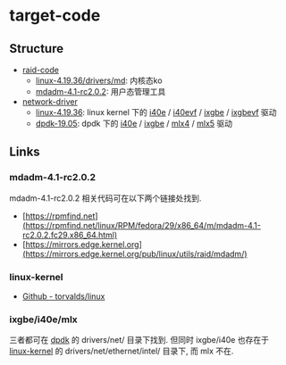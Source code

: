 # target-code

## Structure

- [raid-code](./raid-code)
  - [linux-4.19.36/drivers/md](./raid-code/linux-4.19.36/md): 内核态ko
  - [mdadm-4.1-rc2.0.2](./raid-code/mdadm-4.1-rc2.0.2): 用户态管理工具
- [network-driver](./network-driver)
  - [linux-4.19.36](./network-driver/linux-4.19.36): linux kernel 下的 [i40e](./network-driver/linux-4.19.36/i40e) / [i40evf](./network-driver/linux-4.19.36/i40evf) / [ixgbe](./network-driver/linux-4.19.36/ixgbe) / [ixgbevf](./network-driver/linux-4.19.36/ixgbevf) 驱动
  - [dpdk-19.05](./network-driver/dpdk-19.05): dpdk 下的 [i40e](./network-driver/dpdk-19.05/i40e) / [ixgbe](./network-driver/dpdk-19.05/ixgbe) / [mlx4](./network-driver/dpdk-19.05/mlx4) / [mlx5](./network-driver/dpdk-19.05/mlx5) 驱动

## Links

### mdadm-4.1-rc2.0.2

mdadm-4.1-rc2.0.2 相关代码可在以下两个链接处找到.

- [https://rpmfind.net](https://rpmfind.net/linux/RPM/fedora/29/x86_64/m/mdadm-4.1-rc2.0.2.fc29.x86_64.html)
- [https://mirrors.edge.kernel.org](https://mirrors.edge.kernel.org/pub/linux/utils/raid/mdadm/)

### linux-kernel

- [Github - torvalds/linux](https://github.com/torvalds/linux)

### ixgbe/i40e/mlx

三者都可在 [dpdk](https://git.dpdk.org/dpdk/) 的 drivers/net/ 目录下找到. 但同时 ixgbe/i40e 也存在于 [linux-kernel](https://github.com/torvalds/linux) 的 drivers/net/ethernet/intel/ 目录下, 而 mlx 不在.
